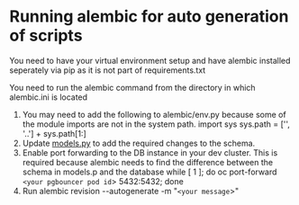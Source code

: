 # Running alembic for auto generation of scripts

You need to have your virtual environment setup and have alembic installed seperately via pip as it is not part of requirements.txt

You need to run the alembic command from the directory in which alembic.ini is located

1. You may need to add the following to alembic/env.py because some of the module imports are not in the system path.
    import sys
    sys.path = ['', '..'] + sys.path[1:]
2. Update [models.py](../f8a_worker/models.py) to add the required changes to the schema.
3. Enable port forwarding to the DB instance in your dev cluster. This is required because alembic needs to find the 
   difference between the schema in models.p and the database 
    while [ 1 ]; do oc port-forward `<your pgbouncer pod id`> 5432:5432; done
4. Run alembic revision --autogenerate -m "`<your message`>"

